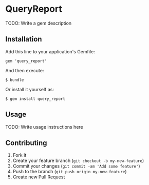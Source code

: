 # QueryReport

TODO: Write a gem description

## Installation

Add this line to your application's Gemfile:

    gem 'query_report'

And then execute:

    $ bundle

Or install it yourself as:

    $ gem install query_report

## Usage

TODO: Write usage instructions here

## Contributing

1. Fork it
2. Create your feature branch (`git checkout -b my-new-feature`)
3. Commit your changes (`git commit -am 'Add some feature'`)
4. Push to the branch (`git push origin my-new-feature`)
5. Create new Pull Request
